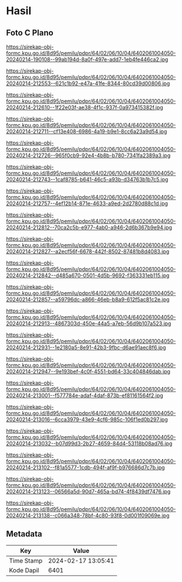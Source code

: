 # Hasil

## Foto C Plano

https://sirekap-obj-formc.kpu.go.id/8d95/pemilu/pdpr/64/02/06/10/04/6402061004050-20240214-190108--99ab194d-8a0f-497e-add7-1eb4fe446ca2.jpg

https://sirekap-obj-formc.kpu.go.id/8d95/pemilu/pdpr/64/02/06/10/04/6402061004050-20240214-212553--621c1b92-e47a-41fe-8344-80cd39d00806.jpg

https://sirekap-obj-formc.kpu.go.id/8d95/pemilu/pdpr/64/02/06/10/04/6402061004050-20240214-212610--1f22e03f-ae38-4f1c-937f-0a973415382f.jpg

https://sirekap-obj-formc.kpu.go.id/8d95/pemilu/pdpr/64/02/06/10/04/6402061004050-20240214-212711--cf13e408-6986-4a19-b9e1-8cc6a23a9d54.jpg

https://sirekap-obj-formc.kpu.go.id/8d95/pemilu/pdpr/64/02/06/10/04/6402061004050-20240214-212726--965f0cb9-92e4-4b8b-b780-7341fa2389a3.jpg

https://sirekap-obj-formc.kpu.go.id/8d95/pemilu/pdpr/64/02/06/10/04/6402061004050-20240214-212743--1caf8785-b641-46c5-a93b-d34763b1b7c5.jpg

https://sirekap-obj-formc.kpu.go.id/8d95/pemilu/pdpr/64/02/06/10/04/6402061004050-20240214-212757--4ef12b14-871e-4633-a9ed-2d2780d88c1d.jpg

https://sirekap-obj-formc.kpu.go.id/8d95/pemilu/pdpr/64/02/06/10/04/6402061004050-20240214-212812--70ca2c5b-e977-4ab0-a946-2d6b367b9e94.jpg

https://sirekap-obj-formc.kpu.go.id/8d95/pemilu/pdpr/64/02/06/10/04/6402061004050-20240214-212827--a2ecf56f-6678-442f-8502-87481b8d4083.jpg

https://sirekap-obj-formc.kpu.go.id/8d95/pemilu/pdpr/64/02/06/10/04/6402061004050-20240214-212842--d485a670-0501-4d5b-9692-f363331eb115.jpg

https://sirekap-obj-formc.kpu.go.id/8d95/pemilu/pdpr/64/02/06/10/04/6402061004050-20240214-212857--a59796dc-a866-46eb-b8a9-612f5ac81c2e.jpg

https://sirekap-obj-formc.kpu.go.id/8d95/pemilu/pdpr/64/02/06/10/04/6402061004050-20240214-212913--4867303d-450e-44a5-a7eb-56d9b107a523.jpg

https://sirekap-obj-formc.kpu.go.id/8d95/pemilu/pdpr/64/02/06/10/04/6402061004050-20240214-212931--1e2180a5-8e91-42b3-9fbc-d6ae91aec8f6.jpg

https://sirekap-obj-formc.kpu.go.id/8d95/pemilu/pdpr/64/02/06/10/04/6402061004050-20240214-212947--9e193bef-4c0f-4551-bd64-33c404846dab.jpg

https://sirekap-obj-formc.kpu.go.id/8d95/pemilu/pdpr/64/02/06/10/04/6402061004050-20240214-213001--f577784e-adaf-4daf-873b-ef81161564f2.jpg

https://sirekap-obj-formc.kpu.go.id/8d95/pemilu/pdpr/64/02/06/10/04/6402061004050-20240214-213016--6cca3979-43e9-4cf6-985c-106f1ed0b297.jpg

https://sirekap-obj-formc.kpu.go.id/8d95/pemilu/pdpr/64/02/06/10/04/6402061004050-20240214-213032--b07d99d3-2b27-4659-84d4-53118b08ad76.jpg

https://sirekap-obj-formc.kpu.go.id/8d95/pemilu/pdpr/64/02/06/10/04/6402061004050-20240214-213102--f81a5577-1cdb-494f-af9f-b976686d7c7b.jpg

https://sirekap-obj-formc.kpu.go.id/8d95/pemilu/pdpr/64/02/06/10/04/6402061004050-20240214-213123--06566a5d-90d7-465a-bd74-4f8439df7476.jpg

https://sirekap-obj-formc.kpu.go.id/8d95/pemilu/pdpr/64/02/06/10/04/6402061004050-20240214-213138--c066a348-78bf-4c80-93f8-0d001f09069e.jpg


## Metadata

| Key        | Value               |
| ---------- | ------------------- |
| Time Stamp | 2024-02-17 13:05:41 |
| Kode Dapil | 6401                |



